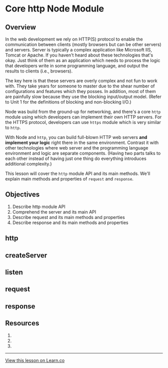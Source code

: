 # Core http Node Module

## Overview

In the web development we rely on HTTP(S) protocol to enable the communication between clients (mostly browsers but can be other servers) and servers. Server is typically a complex application like Microsoft IIS, Tomcat or Apache. If you haven't heard about these technologies that's okay. Just think of them as an application which needs to process the logic that developers write in some programming language, and output the results to clients (i.e., browsers). 

The key here is that these servers are overly complex and not fun to work with. They take years for someone to master due to the shear number of configurations and features which they posses. In addition, most of them are painfully slow because they use the blocking input/output model. (Refer to Unit 1 for the definitions of blocking and non-blocking I/O.)

Node was build from the ground-up for networking, and there's a core `http` module using which developers can implement their own HTTP servers. For the HTTPS protocol, developers can use `https` module which is very similar to `http`. 

With Node and `http`, you can build full-blown HTTP web servers **and implement your logic** right there in the same environment. Contrast it with other technologies where web server and the programming language environment and logic are separate components. (Having two parts talks to each other instead of having just one thing do everything introduces additional complexity.)

This lesson will cover the `http` module API and its main methods. We'll explain main methods and properties of `request` and `response`.

## Objectives

1. Describe http module API
1. Comprehend the server and its main API
1. Describe request and its main methods and properties
1. Describe response and its main methods and properties

## http

## createServer

## listen

## request

## response

## Resources

1. []()
1. []()
1. []()


---

<a href='https://learn.co/lessons/node-http' data-visibility='hidden'>View this lesson on Learn.co</a>

